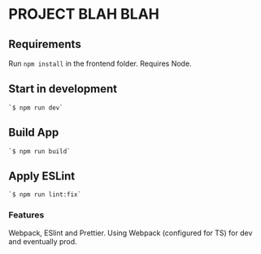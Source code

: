 # PROJECT BLAH BLAH

## Requirements

Run `npm install` in the frontend folder. Requires Node.

## Start in development

    `$ npm run dev`

## Build App

    `$ npm run build`

## Apply ESLint

    `$ npm run lint:fix`

### Features

Webpack, ESlint and Prettier. Using Webpack (configured for TS) for dev and eventually prod.